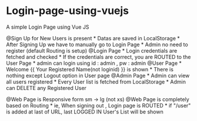 # Login-page-using-vuejs
A simple Login Page using Vue JS

@Sign Up for New Users is present
    * Datas are saved in LocalStorage 
    * After Signing Up we have to manually go to Login Page
    * Admin no need to register (default Routing is setup)
@Login Page 
    * Login credentials are fetched and checked
    * If the credentials are correct, you are ROUTED to the User Page
    * admin can login using id : admin , pw : admin
@User Page
    * Welcome {{ Your Registered Name(not loginid) }} is shown
    * There is nothing except Logout option in User page
@Admin Page
    * Admin can view all users registered
    * Every User list is fetched from LocalStorage
    * Admin can DELETE any Registered User
    
@Web Page is Responsive form sm -> lg (not xs)
@Web Page is completely based on Routing
    * ie, When signing out , Login page is ROUTED
    * if "/user" is added at last of URL, last LOGGED IN User's List will be shown
    


